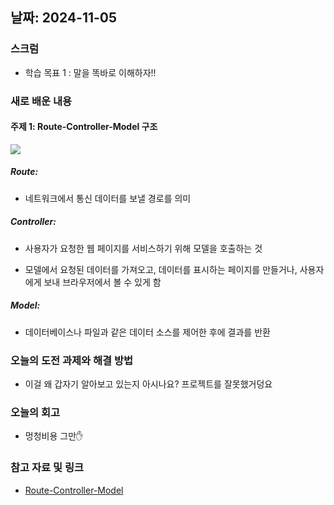 ## 날짜: 2024-11-05

### 스크럼

-   학습 목표 1 : 말을 똑바로 이해하자!!

### 새로 배운 내용

#### 주제 1: Route-Controller-Model 구조

<img src="https://github.com/user-attachments/assets/e2d4cfba-1c97-46a9-b78f-f3cada1fc14c">

##### Route:

-   네트워크에서 통신 데이터를 보낼 경로를 의미

##### Controller:

-   사용자가 요청한 웹 페이지를 서비스하기 위해 모델을 호출하는 것

-   모델에서 요청된 데이터를 가져오고, 데이터를 표시하는 페이지를 만들거나, 사용자에게 보내 브라우저에서 볼 수 있게 함

##### Model:

-   데이터베이스나 파일과 같은 데이터 소스를 제어한 후에 결과를 반환

### 오늘의 도전 과제와 해결 방법

-   이걸 왜 갑자기 알아보고 있는지 아시나요? 프로젝트를 잘못했거덩요

### 오늘의 회고

-   멍청비용 그만✋

### 참고 자료 및 링크

-   [Route-Controller-Model](https://velog.io/@erica0321/express-%EC%84%9C%EB%B2%84-route-controller-model-%EA%B5%AC%EC%A1%B0-%EC%A0%81%EC%9A%A9)
